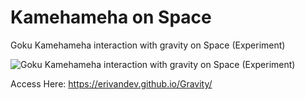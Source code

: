 # Kamehameha on Space

Goku Kamehameha interaction with gravity on Space (Experiment)

![Goku Kamehameha interaction with gravity on Space (Experiment)
](./demostration.png)

Access Here: https://erivandev.github.io/Gravity/